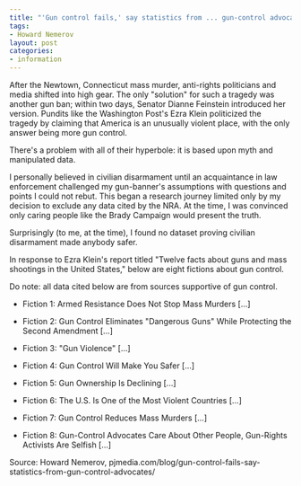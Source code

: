 ```yaml
---
title: "'Gun control fails,' say statistics from ... gun-control advocates"
tags:
- Howard Nemerov
layout: post
categories:
- information
---
```


After the Newtown, Connecticut mass murder, anti-rights politicians and media shifted into high gear. The only "solution" for such a tragedy was another gun ban; within two days, Senator Dianne Feinstein introduced her version. Pundits like the Washington Post's Ezra Klein politicized the tragedy by claiming that America is an unusually violent place, with the only answer being more gun control.

There's a problem with all of their hyperbole: it is based upon myth and manipulated data.

I personally believed in civilian disarmament until an acquaintance in law enforcement challenged my gun-banner's assumptions with questions and points I could not rebut. This began a research journey limited only by my decision to exclude any data cited by the NRA. At the time, I was convinced only caring people like the Brady Campaign would present the truth.

Surprisingly (to me, at the time), I found no dataset proving civilian disarmament made anybody safer.

In response to Ezra Klein's report titled "Twelve facts about guns and mass shootings in the United States," below are eight fictions about gun control.

Do note: all data cited below are from sources supportive of gun control.

- Fiction 1: Armed Resistance Does Not Stop Mass Murders [...]

- Fiction 2: Gun Control Eliminates "Dangerous Guns" While Protecting the Second Amendment [...]

- Fiction 3: "Gun Violence" [...]

- Fiction 4: Gun Control Will Make You Safer [...]

- Fiction 5: Gun Ownership Is Declining [...]

- Fiction 6: The U.S. Is One of the Most Violent Countries [...]

- Fiction 7: Gun Control Reduces Mass Murders [...]

- Fiction 8: Gun-Control Advocates Care About Other People, Gun-Rights Activists Are Selfish [...]

Source: Howard Nemerov, pjmedia.com/blog/gun-control-fails-say-statistics-from-gun-control-advocates/
